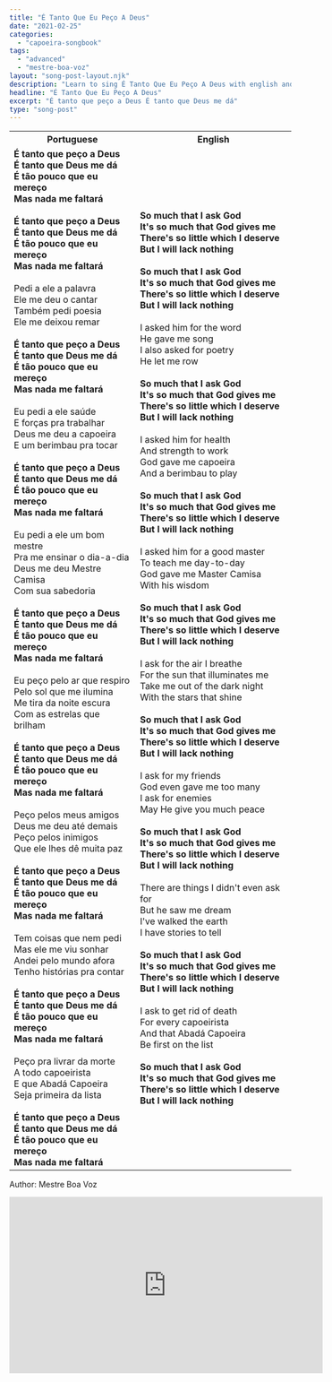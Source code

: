 ```yaml
---
title: "É Tanto Que Eu Peço A Deus"
date: "2021-02-25"
categories:
  - "capoeira-songbook"
tags:
  - "advanced"
  - "mestre-boa-voz"
layout: "song-post-layout.njk"
description: "Learn to sing É Tanto Que Eu Peço A Deus with english and portuguese translations along with a video to help you learn."
headline: "É Tanto Que Eu Peço A Deus"
excerpt: "É tanto que peço a Deus É tanto que Deus me dá"
type: "song-post"
---
```


<table class="capoeira-table">
    <tr class="header-row">
        <th>Portuguese</th>
        <th>English</th>
    </tr>
    <tr>
        <td>
            <strong>É tanto que peço a Deus<br>É tanto que Deus me dá<br>É tão pouco que eu mereço<br>Mas nada me faltará</strong><br><br>
            <strong>É tanto que peço a Deus<br>É tanto que Deus me dá<br>É tão pouco que eu mereço<br>Mas nada me faltará</strong><br><br>
            Pedi a ele a palavra<br>Ele me deu o cantar<br>Também pedi poesia<br>Ele me deixou remar<br><br>
            <strong>É tanto que peço a Deus<br>É tanto que Deus me dá<br>É tão pouco que eu mereço<br>Mas nada me faltará</strong><br><br>
            Eu pedi a ele saúde<br>E forças pra trabalhar<br>Deus me deu a capoeira<br>E um berimbau pra tocar<br><br>
            <strong>É tanto que peço a Deus<br>É tanto que Deus me dá<br>É tão pouco que eu mereço<br>Mas nada me faltará</strong><br><br>
            Eu pedi a ele um bom mestre<br>Pra me ensinar o dia-a-dia<br>Deus me deu Mestre Camisa<br>Com sua sabedoria<br><br>
            <strong>É tanto que peço a Deus<br>É tanto que Deus me dá<br>É tão pouco que eu mereço<br>Mas nada me faltará</strong><br><br>
            Eu peço pelo ar que respiro<br>Pelo sol que me ilumina<br>Me tira da noite escura<br>Com as estrelas que brilham<br><br>
            <strong>É tanto que peço a Deus<br>É tanto que Deus me dá<br>É tão pouco que eu mereço<br>Mas nada me faltará</strong><br><br>
            Peço pelos meus amigos<br>Deus me deu até demais<br>Peço pelos inimigos<br>Que ele lhes dê muita paz<br><br>
            <strong>É tanto que peço a Deus<br>É tanto que Deus me dá<br>É tão pouco que eu mereço<br>Mas nada me faltará</strong><br><br>
            Tem coisas que nem pedi<br>Mas ele me viu sonhar<br>Andei pelo mundo afora<br>Tenho histórias pra contar<br><br>
            <strong>É tanto que peço a Deus<br>É tanto que Deus me dá<br>É tão pouco que eu mereço<br>Mas nada me faltará</strong><br><br>
            Peço pra livrar da morte<br>A todo capoeirista<br>E que Abadá Capoeira<br>Seja primeira da lista<br><br>
            <strong>É tanto que peço a Deus<br>É tanto que Deus me dá<br>É tão pouco que eu mereço<br>Mas nada me faltará</strong>
        </td>
        <td>
            <strong>So much that I ask God<br>It's so much that God gives me<br>There's so little which I deserve<br>But I will lack nothing</strong><br><br>
            <strong>So much that I ask God<br>It's so much that God gives me<br>There's so little which I deserve<br>But I will lack nothing</strong><br><br>
            I asked him for the word<br>He gave me song<br>I also asked for poetry<br>He let me row<br><br>
            <strong>So much that I ask God<br>It's so much that God gives me<br>There's so little which I deserve<br>But I will lack nothing</strong><br><br>
            I asked him for health<br>And strength to work<br>God gave me capoeira<br>And a berimbau to play<br><br>
            <strong>So much that I ask God<br>It's so much that God gives me<br>There's so little which I deserve<br>But I will lack nothing</strong><br><br>
            I asked him for a good master<br>To teach me day-to-day<br>God gave me Master Camisa<br>With his wisdom<br><br>
            <strong>So much that I ask God<br>It's so much that God gives me<br>There's so little which I deserve<br>But I will lack nothing</strong><br><br>
            I ask for the air I breathe<br>For the sun that illuminates me<br>Take me out of the dark night<br>With the stars that shine<br><br>
            <strong>So much that I ask God<br>It's so much that God gives me<br>There's so little which I deserve<br>But I will lack nothing</strong><br><br>
            I ask for my friends<br>God even gave me too many<br>I ask for enemies<br>May He give you much peace<br><br>
            <strong>So much that I ask God<br>It's so much that God gives me<br>There's so little which I deserve<br>But I will lack nothing</strong><br><br>
            There are things I didn't even ask for<br>But he saw me dream<br>I've walked the earth<br>I have stories to tell<br><br>
            <strong>So much that I ask God<br>It's so much that God gives me<br>There's so little which I deserve<br>But I will lack nothing</strong><br><br>
            I ask to get rid of death<br>For every capoeirista<br>And that Abadá Capoeira<br>Be first on the list<br><br>
            <strong>So much that I ask God<br>It's so much that God gives me<br>There's so little which I deserve<br>But I will lack nothing</strong>
        </td>
    </tr>
</table>

<figcaption>

Author: Mestre Boa Voz

</figcaption>

<iframe width="560" height="315" src="https://www.youtube.com/embed/Nji7ByKbIVI" title="YouTube video player" frameborder="0" allow="accelerometer; autoplay; clipboard-write; encrypted-media; gyroscope; picture-in-picture" allowfullscreen></iframe>
